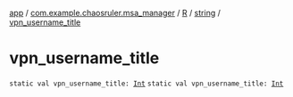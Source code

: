 [app](../../../index.md) / [com.example.chaosruler.msa_manager](../../index.md) / [R](../index.md) / [string](index.md) / [vpn_username_title](.)

# vpn_username_title

`static val vpn_username_title: `[`Int`](https://kotlinlang.org/api/latest/jvm/stdlib/kotlin/-int/index.html)
`static val vpn_username_title: `[`Int`](https://kotlinlang.org/api/latest/jvm/stdlib/kotlin/-int/index.html)